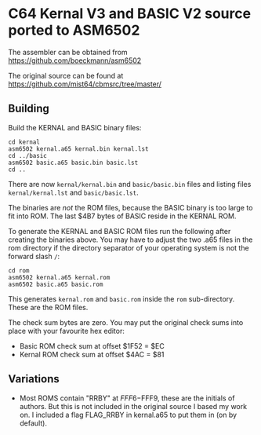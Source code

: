 # C64 Kernal V3 and BASIC V2 source ported to ASM6502

The assembler can be obtained from https://github.com/boeckmann/asm6502

The original source can be found at https://github.com/mist64/cbmsrc/tree/master/


## Building
Build the KERNAL and BASIC binary files:
```
cd kernal
asm6502 kernal.a65 kernal.bin kernal.lst
cd ../basic
asm6502 basic.a65 basic.bin basic.lst
cd ..
```
There are now `kernal/kernal.bin` and `basic/basic.bin` files and listing files `kernal/kernal.lst` and `basic/basic.lst`.

The binaries are *not* the ROM files, because the BASIC binary is too large to fit into ROM. The last $4B7 bytes of BASIC reside in the KERNAL ROM.

To generate the KERNAL and BASIC ROM files run the following after creating the binaries above. You may have to adjust the two .a65 files in the rom directory if the directory separator of your operating system is not the forward slash `/`:
```
cd rom
asm6502 kernal.a65 kernal.rom
asm6502 basic.a65 basic.rom
```
This generates `kernal.rom` and `basic.rom` inside the `rom` sub-directory. These are the ROM files.

The check sum bytes are zero. You may put the original check sums into place with your favourite hex editor:

 - Basic ROM check sum at offset $1F52 = $EC
 - Kernal ROM check sum at offset $4AC = $81

## Variations

- Most ROMS contain "RRBY" at $FFF6-$FFF9, these are the initials of authors. But this is not included in the original source I based my work on. I included a flag FLAG_RRBY in kernal.a65 to put them in (on by default).
